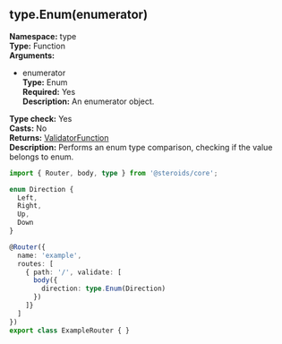 ## type.Enum(enumerator)

**Namespace:** type  
**Type:** Function  
**Arguments:**
  - enumerator  
    **Type:** Enum  
    **Required:** Yes  
    **Description:** An enumerator object.

**Type check:** Yes  
**Casts:** No  
**Returns:** [ValidatorFunction](../router-decorator/routedefinition/validationrule/validatorfunction)  
**Description:** Performs an enum type comparison, checking if the value belongs to enum.

```ts
import { Router, body, type } from '@steroids/core';

enum Direction {
  Left,
  Right,
  Up,
  Down
}

@Router({
  name: 'example',
  routes: [
    { path: '/', validate: [
      body({
        direction: type.Enum(Direction)
      })
    ]}
  ]
})
export class ExampleRouter { }
```
